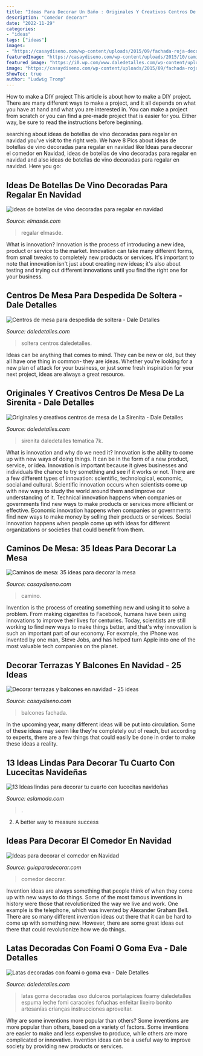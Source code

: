 ```yaml
---
title: "Ideas Para Decorar Un Baño : Originales Y Creativos Centros De Mesa De La Sirenita"
description: "Comedor decorar"
date: "2022-11-29"
categories:
- "ideas"
tags: ["ideas"]
images:
- "https://casaydiseno.com/wp-content/uploads/2015/09/fachada-roja-deco-navidad.jpg"
featuredImage: "https://casaydiseno.com/wp-content/uploads/2015/10/caminos-de-mesa-precioso-cosido-mano.jpg"
featured_image: "https://i0.wp.com/www.daledetalles.com/wp-content/uploads/2017/06/lata-decorada-con-fomi2.jpg"
image: "https://casaydiseno.com/wp-content/uploads/2015/09/fachada-roja-deco-navidad.jpg"
ShowToc: true
author: "Ludwig Tromp"
---
```



How to make a DIY project
This article is about how to make a DIY project. There are many different ways to make a project, and it all depends on what you have at hand and what you are interested in. You can make a project from scratch or you can find a pre-made project that is easier for you. Either way, be sure to read the instructions before beginning.

	

		
searching about ideas de botellas de vino decoradas para regalar en navidad you've visit to the right web. We have 8 Pics about ideas de botellas de vino decoradas para regalar en navidad like Ideas para decorar el comedor en Navidad, ideas de botellas de vino decoradas para regalar en navidad and also ideas de botellas de vino decoradas para regalar en navidad. Here you go:
		
    
## Ideas De Botellas De Vino Decoradas Para Regalar En Navidad

<img loading=lazy src="http://elmasde.com/wp-content/uploads/2015/12/ideas-de-botellas-de-vino-decoradas-para-regalar-en-navidad-01.jpg" onerror="this.onerror=null;this.src='https://tse4.mm.bing.net/th?id=OIP.N-HCxjpC0ACh1A5OakGpRgHaKA&amp;pid=15.1';" alt="ideas de botellas de vino decoradas para regalar en navidad">

_Source: elmasde.com_

>regalar elmasde. 

	

What is innovation?
Innovation is the process of introducing a new idea, product or service to the market. Innovation can take many different forms, from small tweaks to completely new products or services. It's important to note that innovation isn't just about creating new ideas; it's also about testing and trying out different innovations until you find the right one for your business.

    
## Centros De Mesa Para Despedida De Soltera - Dale Detalles

<img loading=lazy src="https://i1.wp.com/www.daledetalles.com/wp-content/uploads/2016/07/centro-de-mesa-para-despedida-de-soltera18.jpg" onerror="this.onerror=null;this.src='https://tse1.mm.bing.net/th?id=OIP.w_NRLM7DFGo7yA3LfZDx3wHaFx&amp;pid=15.1';" alt="Centros de mesa para despedida de soltera - Dale Detalles">

_Source: daledetalles.com_

>soltera centros daledetalles. 

	

Ideas can be anything that comes to mind. They can be new or old, but they all have one thing in common- they are ideas. Whether you're looking for a new plan of attack for your business, or just some fresh inspiration for your next project, ideas are always a great resource.

    
## Originales Y Creativos Centros De Mesa De La Sirenita - Dale Detalles

<img loading=lazy src="https://i2.wp.com/www.daledetalles.com/wp-content/uploads/2016/08/centro-de-mesa-sirenita10.jpg?resize=501%2C891" onerror="this.onerror=null;this.src='https://tse4.mm.bing.net/th?id=OIP.wuIdaNDCV6_WaUBKoP3ZtgHaNK&amp;pid=15.1';" alt="Originales y creativos centros de mesa de La Sirenita - Dale Detalles">

_Source: daledetalles.com_

>sirenita daledetalles tematica 7k. 

	

What is innovation and why do we need it?
Innovation is the ability to come up with new ways of doing things. It can be in the form of a new product, service, or idea. Innovation is important because it gives businesses and individuals the chance to try something and see if it works or not.
There are a few different types of innovation: scientific, technological, economic, social and cultural. Scientific innovation occurs when scientists come up with new ways to study the world around them and improve our understanding of it. Technical innovation happens when companies or governments find new ways to make products or services more efficient or effective. Economic innovation happens when companies or governments find new ways to make money by selling their products or services. Social innovation happens when people come up with ideas for different organizations or societies that could benefit from them.

    
## Caminos De Mesa: 35 Ideas Para Decorar La Mesa

<img loading=lazy src="https://casaydiseno.com/wp-content/uploads/2015/10/caminos-de-mesa-precioso-cosido-mano.jpg" onerror="this.onerror=null;this.src='https://tse3.mm.bing.net/th?id=OIP.VCuCQ6Nhg3cwQcfi1C-MsQHaLI&amp;pid=15.1';" alt="Caminos de mesa: 35 ideas para decorar la mesa">

_Source: casaydiseno.com_

>camino. 

	

Invention is the process of creating something new and using it to solve a problem. From making cigarettes to Facebook, humans have been using innovations to improve their lives for centuries. Today, scientists are still working to find new ways to make things better, and that's why innovation is such an important part of our economy. For example, the iPhone was invented by one man, Steve Jobs, and has helped turn Apple into one of the most valuable tech companies on the planet.

    
## Decorar Terrazas Y Balcones En Navidad - 25 Ideas

<img loading=lazy src="https://casaydiseno.com/wp-content/uploads/2015/09/fachada-roja-deco-navidad.jpg" onerror="this.onerror=null;this.src='https://tse3.mm.bing.net/th?id=OIP._g-GIRkKO8Ijs1FyTCwQNwHaLH&amp;pid=15.1';" alt="Decorar terrazas y balcones en navidad - 25 ideas">

_Source: casaydiseno.com_

>balcones fachada. 

	

In the upcoming year, many different ideas will be put into circulation. Some of these ideas may seem like they're completely out of reach, but according to experts, there are a few things that could easily be done in order to make these ideas a reality.

    
## 13 Ideas Lindas Para Decorar Tu Cuarto Con Lucecitas Navideñas

<img loading=lazy src="https://eslamoda.com/wp-content/uploads/sites/2/2016/09/912.jpg" onerror="this.onerror=null;this.src='https://tse2.mm.bing.net/th?id=OIP.ktGA6Ib5YM_qpLu2mwaHSgHaKX&amp;pid=15.1';" alt="13 Ideas lindas para decorar tu cuarto con lucecitas navideñas">

_Source: eslamoda.com_

>. 

	

2. A better way to measure success

    
## Ideas Para Decorar El Comedor En Navidad

<img loading=lazy src="https://www.guiaparadecorar.com/wp-content/uploads/2015/12/mesa-navidad-deco-6.jpg" onerror="this.onerror=null;this.src='https://tse2.mm.bing.net/th?id=OIP.XchUO6kiHecdXpBlHb6ZAwHaKn&amp;pid=15.1';" alt="Ideas para decorar el comedor en Navidad">

_Source: guiaparadecorar.com_

>comedor decorar. 

	

Invention ideas are always something that people think of when they come up with new ways to do things. Some of the most famous inventions in history were those that revolutionized the way we live and work. One example is the telephone, which was invented by Alexander Graham Bell. There are so many different invention ideas out there that it can be hard to come up with something new. However, there are some great ideas out there that could revolutionize how we do things.

    
## Latas Decoradas Con Foami O Goma Eva - Dale Detalles

<img loading=lazy src="https://i0.wp.com/www.daledetalles.com/wp-content/uploads/2017/06/lata-decorada-con-fomi2.jpg" onerror="this.onerror=null;this.src='https://tse3.mm.bing.net/th?id=OIP.BHzW-UuqxqXLMvvtsF_4CwAAAA&amp;pid=15.1';" alt="Latas decoradas con foami o goma eva - Dale Detalles">

_Source: daledetalles.com_

>latas goma decoradas oso dulceros portalapices foamy daledetalles espuma leche fomi caracoles fofuchas enfeitar lixeiro bonito artesanías crianças instrucciones aproveitar. 

	

Why are some inventions more popular than others?
Some inventions are more popular than others, based on a variety of factors. Some inventions are easier to make and less expensive to produce, while others are more complicated or innovative. Invention ideas can be a useful way to improve society by providing new products or services.

